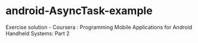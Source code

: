 # android-AsyncTask-example
Exercise solution - Coursera : Programming Mobile Applications for Android Handheld Systems: Part 2
